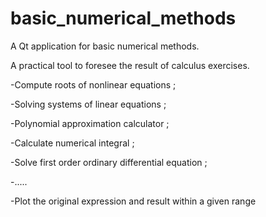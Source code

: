 # basic_numerical_methods
A Qt application for basic numerical methods.

A practical tool to foresee the result of calculus exercises.

-Compute roots of nonlinear equations ;

-Solving systems of linear equations ;

-Polynomial approximation calculator ;

-Calculate numerical integral ;

-Solve first order ordinary differential equation ;

-.....

-Plot the original expression and result within a given range

